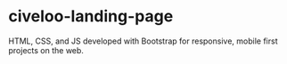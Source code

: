 # civeloo-landing-page
HTML, CSS, and JS developed with Bootstrap for responsive, mobile first projects on the web.
